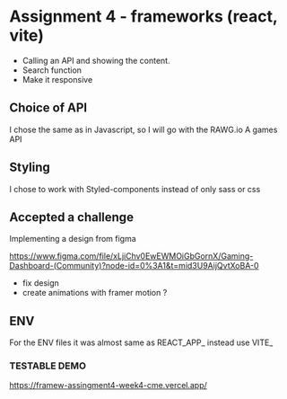 # Assignment 4 - frameworks (react, vite)

- Calling an API and showing the content. 
- Search function
- Make it responsive

## Choice of API
I chose the same as in Javascript, so I will go with the RAWG.io
A games API 

## Styling
I chose to work with Styled-components instead of only sass or css

## Accepted a challenge
Implementing a design from figma

https://www.figma.com/file/xLjiChv0EwEWMOiGbGornX/Gaming-Dashboard-(Community)?node-id=0%3A1&t=mid3U9AijQvtXoBA-0

- fix design
- create animations with framer motion ?

## ENV
For the ENV files it was almost same as REACT_APP_ instead use VITE_

### TESTABLE DEMO

https://framew-assingment4-week4-cme.vercel.app/
 